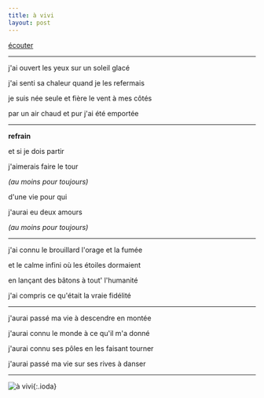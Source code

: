 ```yaml
---
title: à vivi
layout: post
---
```


[écouter](/wav/à_vivi.wav)

---

j'ai ouvert les yeux sur un soleil glacé

j'ai senti sa chaleur quand je les refermais

je suis née seule et fière le vent à mes côtés

par un air chaud et pur j'ai été emportée

---

**refrain**

et si je dois partir

j'aimerais faire le tour

*(au moins pour toujours)*

d'une vie pour qui

j'aurai eu deux amours

*(au moins pour toujours)*

---

j'ai connu le brouillard l'orage et la fumée

et le calme infini où les étoiles dormaient

en lançant des bâtons à tout' l'humanité

j'ai compris ce qu'était la vraie fidélité

---

j'aurai passé ma vie à descendre en montée

j'aurai connu le monde à ce qu'il m'a donné

j'aurai connu ses pôles en les faisant tourner

j'aurai passé ma vie sur ses rives à danser

---

![à vivi](/img/à_vivi.png){:.ioda}
